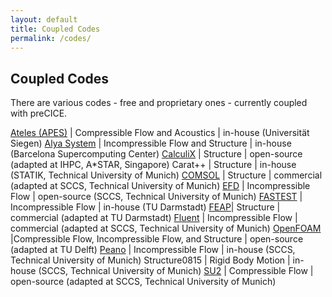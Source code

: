 ```yaml
---
layout: default
title: Coupled Codes
permalink: /codes/
---
```


## Coupled Codes

There are various codes - free and proprietary ones - currently coupled with preCICE.

[Ateles (APES)](http://www.mb.uni-siegen.de/sts/departmentmainmenu_de/software/?lang=de) |	Compressible Flow and Acoustics	| in-house (Universität Siegen)
[Alya System](http://www.bsc.es/computer-applications/alya-system) |	Incompressible Flow and Structure | in-house (Barcelona Supercomputing Center)
[CalculiX](http://www.calculix.de/) |	Structure | open-source (adapted at IHPC, A*STAR, Singapore)
Carat++ |	Structure | in-house (STATIK, Technical University of Munich)
[COMSOL](http://www.comsol.com/) | Structure | commercial (adapted at SCCS, Technical University of Munich)
[EFD](https://github.com/precice/efd) | Incompressible Flow | open-source (SCCS, Technical University of Munich)
[FASTEST](http://www.fnb.tu-darmstadt.de/forschung_fnb/software_fnb/software_fnb.en.jsp) | Incompressible Flow | in-house (TU Darmstadt)
[FEAP](http://www.ce.berkeley.edu/projects/feap/)| Structure | commercial (adapted at TU Darmstadt)
[Fluent](http://www.ansys.com/Products/Simulation+Technology/Fluid+Dynamics/Fluid+Dynamics+Products/ANSYS+Fluent) | Incompressible Flow | commercial (adapted at SCCS, Technical University of Munich)
[OpenFOAM](http://www.openfoam.com/) |Compressible Flow, Incompressible Flow, and Structure | open-source (adapted at TU Delft)
[Peano](http://www5.in.tum.de/peano/releases/index.html) | Incompressible Flow | in-house (SCCS, Technical University of Munich)
Structure0815  | Rigid Body Motion | in-house (SCCS, Technical University of Munich)
[SU2](http://su2.stanford.edu/) | Compressible Flow | open-source (adapted at SCCS, Technical University of Munich)
